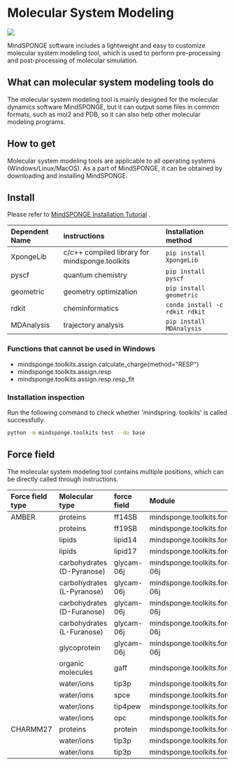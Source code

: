 # Molecular System Modeling

<a href="https://gitee.com/mindspore/docs/blob/master/docs/mindscience/docs/source_en/mindsponge/xponge.md" target="_blank"><img src="https://mindspore-website.obs.cn-north-4.myhuaweicloud.com/website-images/master/resource/_static/logo_source_en.png"></a>

MindSPONGE software includes a lightweight and easy to customize molecular system modeling tool, which is used to perform pre-processing and post-processing of molecular simulation.

## What can molecular system modeling tools do

The molecular system modeling tool is mainly designed for the molecular dynamics software MindSPONGE, but it can output some files in common formats, such as mol2 and PDB, so it can also help other molecular modeling programs.

## How to get

Molecular system modeling tools are applicable to all operating systems (Windows/Linux/MacOS). As a part of MindSPONGE, it can be obtained by downloading and installing MindSPONGE.

## Install

Please refer to [MindSPONGE Installation Tutorial](https://www.mindspore.cn/mindscience/docs/en/master/mindsponge/intro.html) .

| Dependent Name   | instructions                                        | Installation method                 |
| :-------   | :--------------------------------------------- | :---------------------- |
| XpongeLib  | c/c++ compiled library for mindsponge.toolkits | `pip install XpongeLib` |
| pyscf      | quantum chemistry                              | `pip install pyscf`     |
| geometric  | geometry optimization                          | `pip install geometric` |
| rdkit      | cheminformatics                                | `conda install -c rdkit rdkit` |
| MDAnalysis | trajectory analysis                            | `pip install MDAnalysis` |

### Functions that cannot be used in Windows

- mindsponge.toolkits.assign.calculate_charge(method="RESP")
- mindsponge.toolkits.assign.resp
- mindsponge.toolkits.assign.resp.resp_fit

### Installation inspection

Run the following command to check whether 'mindspring. toolkits' is called successfully.

```bash
python -m mindsponge.toolkits test --do base
```

## Force field

The molecular system modeling tool contains multiple positions, which can be directly called through instructions.

| Force field type | Molecular type | force field | Module |
| :------ | :------- | :--- | :---- |
| AMBER | proteins | ff14SB | mindsponge.toolkits.forcefield.amber.ff14sb |
| | proteins | ff19SB | mindsponge.toolkits.forcefield.amber.ff19sb |
| | lipids | lipid14 | mindsponge.toolkits.forcefield.amber.lipid14 |
| | lipids | lipid17 | mindsponge.toolkits.forcefield.amber.lipid17 |
| | carbohydrates (D-Pyranose) | glycam-06j | mindsponge.toolkits.forcefield.amber.glycam-06j |
| | carbohydrates (L-Pyranose) | glycam-06j | mindsponge.toolkits.forcefield.amber.glycam-06j |
| | carbohydrates (D-Furanose) | glycam-06j | mindsponge.toolkits.forcefield.amber.glycam-06j |
| | carbohydrates (L-Furanose) | glycam-06j | mindsponge.toolkits.forcefield.amber.glycam-06j |
| | glycoprotein | glycam-06j | mindsponge.toolkits.forcefield.amber.glycam-06j |
| | organic molecules | gaff | mindsponge.toolkits.forcefield.amber.gaff |
| | water/ions | tip3p | mindsponge.toolkits.forcefield.amber.tip3p |
| | water/ions | spce | mindsponge.toolkits.forcefield.amber.spce |
| | water/ions | tip4pew | mindsponge.toolkits.forcefield.amber.tip4pew |
| | water/ions | opc | mindsponge.toolkits.forcefield.amber.opc |
| CHARMM27 | proteins | protein | mindsponge.toolkits.forcefield.charmm27.protein |
| | water/ions | tip3p | mindsponge.toolkits.forcefield.charmm27.tip3p |
| | water/ions | tip3p | mindsponge.toolkits.forcefield.charmm27.tip3p |
